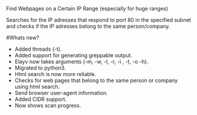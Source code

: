 Find Webpages on a Certain IP Range (especially for huge ranges)

Searches for the IP adresses that respond to port 80 in the specified subnet 
and checks if the IP adresses belong to the same person/company.


#Whats new?

- Added threads (-t).
- Added support for generating greppable output.
- Elayv now takes arguments (-m, -w, -l, -r, -i , -t, -o -h).
- Migrated to python3.
- Html search is now more reliable.
- Checks for web pages that belong to the same person or company using html search.
- Send browser user-agent information. 
- Added CIDR support.
- Now shows scan progress.
